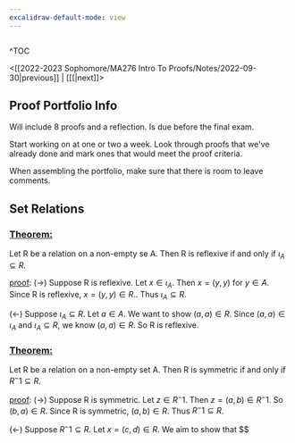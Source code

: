 ```yaml
---
excalidraw-default-mode: view
---
```



```toc

```

^TOC

<[[2022-2023 Sophomore/MA276 Intro To Proofs/Notes/2022-09-30|previous]] | [[[|next]]>

## Proof Portfolio Info

Will include 8 proofs and a reflection. Is due before the final exam.

Start working on at one or two a week. Look through proofs that we've already done and mark ones that would meet the proof criteria. 

When assembling the portfolio, make sure that there is room to leave comments.


## Set Relations
### <u>Theorem:</u> 
Let R be a relation on a non-empty se A. Then R is reflexive if and only if $\iota_A \subseteq R.$

<u>proof</u>: ($\to$) Suppose R is reflexive. Let $x\in \iota_A$. Then $x= (y,y)$ for $y\in A.$ Since R is reflexive, $x= (y,y)\in R.$. Thus $\iota_A\subseteq R$.

($\leftarrow$) Suppose $\iota_A\subseteq R$. Let $a\in A$. We want to show $(a,a)\in R$. Since $(a,a)\in\iota_A$ and $\iota_A \subseteq R$, we know $(a,a)\in R$. So R is reflexive.

### <u>Theorem:</u> 
Let R be a relation on a non-empty set A. Then R is symmetric if and only if $R^-1 \subseteq R$.

<u>proof</u>: ($\to$) Suppose R is symmetric.  Let $z \in R^-1$. Then $z = (a,b)\in R^-1$. So $(b,a) \in R$. Since R is symmetric, $(a,b) \in R$. Thus $R^-1 \subseteq R$.

($\leftarrow$) Suppose $R^-1 \subseteq R$. Let $x = (c,d) \in R$. We aim to show that $$